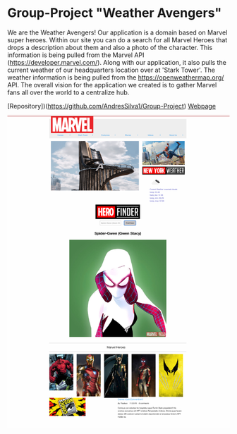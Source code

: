 <!-- @format -->

# Group-Project "Weather Avengers"

We are the Weather Avengers!
Our application is a domain based on Marvel super heroes. Within our site you can do a search for all Marvel Heroes
that drops a description about them and also a photo of the character. This information is being pulled from the Marvel API (https://developer.marvel.com/).
Along with our application, it also pulls the current weather of our headquarters location over at 'Stark Tower'. The weather information is being pulled
from the https://openweathermap.org/ API.
The overall vision for the application we created is to gather Marvel fans all over the world to a centralize hub.

[Repository])(https://github.com/AndresSilva1/Group-Project)
[Webpage](https://andressilva1.github.io/Group-Project/)

![Screenshot](assets/screenshot.png)
